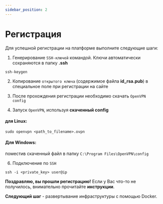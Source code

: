 ```yaml
---
sidebar_position: 2
---
```


# Регистрация
Для успешной регистрации на платформе выполните следующие шаги:

1. Генерирование `SSH-ключей` командой. Ключи автоматически сохраняются в папку **.ssh**

```
ssh-keygen
```

2. Копирование `открытого ключа` (содержимое файла **id_rsa.pub**) в специальное поле при регистрации на сайте 

3. После прохождения регистрации необходимо скачать `OpenVPN config`

4. Запуск `OpenVPN`, используя **скаченный config**

#### для Linux:
```
sudo openvpn <path_to_filename>.ovpn 
```
#### Для Windows:
поместив скаченный файл в папку `C:\Program Files\OpenVPN\config`

6. Подключение по `SSH`
```
ssh -i <private_key> user@ip
```

**Поздравляю, вы прошли регистрацию!** Если у Вас что-то не получилось, внимательно прочитайте **инструкции**. 

**Следующий шаг** - развертывание инфраструктуры с помощью Docker.


